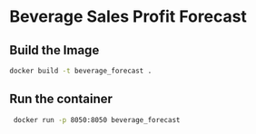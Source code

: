 # Beverage Sales Profit Forecast

## Build the Image
```sh
docker build -t beverage_forecast .
```

## Run the container
```sh
 docker run -p 8050:8050 beverage_forecast 
```